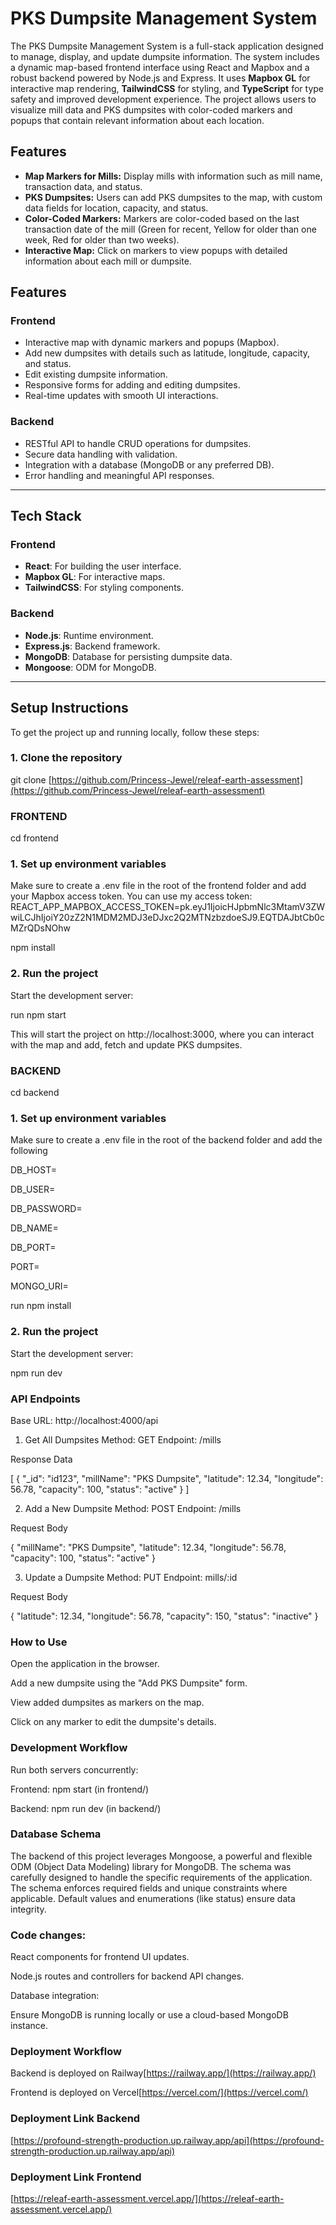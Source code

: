 
# **PKS Dumpsite Management System**

The PKS Dumpsite Management System is a full-stack application designed to manage, display, and update dumpsite information. The system includes a dynamic map-based frontend interface using React and Mapbox and a robust backend powered by Node.js and Express. It uses **Mapbox GL** for interactive map rendering, **TailwindCSS** for styling, and **TypeScript** for type safety and improved development experience. The project allows users to visualize mill data and PKS dumpsites with color-coded markers and popups that contain relevant information about each location.

## Features

- **Map Markers for Mills:** Display mills with information such as mill name, transaction data, and status.
- **PKS Dumpsites:** Users can add PKS dumpsites to the map, with custom data fields for location, capacity, and status.
- **Color-Coded Markers:** Markers are color-coded based on the last transaction date of the mill (Green for recent, Yellow for older than one week, Red for older than two weeks).
- **Interactive Map:** Click on markers to view popups with detailed information about each mill or dumpsite.

## **Features**

### **Frontend**
- Interactive map with dynamic markers and popups (Mapbox).
- Add new dumpsites with details such as latitude, longitude, capacity, and status.
- Edit existing dumpsite information.
- Responsive forms for adding and editing dumpsites.
- Real-time updates with smooth UI interactions.

### **Backend**
- RESTful API to handle CRUD operations for dumpsites.
- Secure data handling with validation.
- Integration with a database (MongoDB or any preferred DB).
- Error handling and meaningful API responses.

---

## Tech Stack


### **Frontend**
- **React**: For building the user interface.
- **Mapbox GL**: For interactive maps.
- **TailwindCSS**: For styling components.

### **Backend**
- **Node.js**: Runtime environment.
- **Express.js**: Backend framework.
- **MongoDB**: Database for persisting dumpsite data.
- **Mongoose**: ODM for MongoDB.

---

## Setup Instructions

To get the project up and running locally, follow these steps:

### 1. Clone the repository

git clone [https://github.com/Princess-Jewel/releaf-earth-assessment](https://github.com/Princess-Jewel/releaf-earth-assessment) 

### FRONTEND

cd frontend


### 1. Set up environment variables

Make sure to create a .env file in the root of the frontend folder and add your Mapbox access token.
You can use my access token:
REACT_APP_MAPBOX_ACCESS_TOKEN=pk.eyJ1IjoicHJpbmNlc3MtamV3ZWwiLCJhIjoiY20zZ2N1MDM2MDJ3eDJxc2Q2MTNzbzdoeSJ9.EQTDAJbtCb0cMZrQDsNOhw


npm install

### 2. Run the project

Start the development server:

run npm start 

This will start the project on http://localhost:3000, where you can interact with the map and add, fetch and update PKS dumpsites.

### BACKEND

cd backend



### 1. Set up environment variables

Make sure to create a .env file in the root of the backend folder and add the following 


DB_HOST=

DB_USER=

DB_PASSWORD=

DB_NAME=

DB_PORT=

PORT=

MONGO_URI=



run npm install

### 2. Run the project

Start the development server:

npm run dev


### API Endpoints
Base URL: http://localhost:4000/api

1. Get All Dumpsites
Method: GET
Endpoint: /mills

Response Data

[
  {
    "_id": "id123",
    "millName": "PKS Dumpsite",
    "latitude": 12.34,
    "longitude": 56.78,
    "capacity": 100,
    "status": "active"
  }
]


2. Add a New Dumpsite
Method: POST
Endpoint: /mills

Request Body

{
  "millName": "PKS Dumpsite",
  "latitude": 12.34,
  "longitude": 56.78,
  "capacity": 100,
  "status": "active"
}

3. Update a Dumpsite
Method: PUT
Endpoint: mills/:id

Request Body

{
  "latitude": 12.34,
  "longitude": 56.78,
  "capacity": 150,
  "status": "inactive"
}



### How to Use
Open the application in the browser.

Add a new dumpsite using the "Add PKS Dumpsite" form.

View added dumpsites as markers on the map.

Click on any marker to edit the dumpsite's details.


### Development Workflow

Run both servers concurrently:

Frontend: npm start (in frontend/)

Backend: npm run dev (in backend/)



###  Database Schema
The backend of this project leverages Mongoose, a powerful and flexible ODM (Object Data Modeling) library for MongoDB. The schema was carefully designed to handle the specific requirements of the application. The schema enforces required fields and unique constraints where applicable.
Default values and enumerations (like status) ensure data integrity.


### Code changes:

React components for frontend UI updates.

Node.js routes and controllers for backend API changes.

Database integration:

Ensure MongoDB is running locally or use a cloud-based MongoDB instance.

### Deployment Workflow

Backend is deployed on Railway[https://railway.app/](https://railway.app/) 

Frontend is deployed on Vercel[https://vercel.com/](https://vercel.com/) 

### Deployment Link Backend

[https://profound-strength-production.up.railway.app/api](https://profound-strength-production.up.railway.app/api) 


### Deployment Link Frontend

[https://releaf-earth-assessment.vercel.app/](https://releaf-earth-assessment.vercel.app/) 


